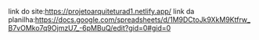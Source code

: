 link do site:https://projetoarquiteturad1.netlify.app/
link da planilha:https://docs.google.com/spreadsheets/d/1M9DCtoJk9XkM9Ktfrw_B7vOMko7q9OjmzU7_-6pMBuQ/edit?gid=0#gid=0
